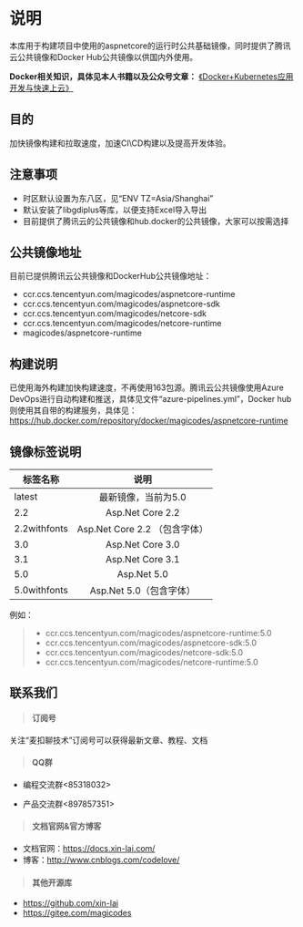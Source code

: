 # 说明
本库用于构建项目中使用的aspnetcore的运行时公共基础镜像，同时提供了腾讯云公共镜像和Docker Hub公共镜像以供国内外使用。

**Docker相关知识，具体见本人书籍以及公众号文章：**
[《Docker+Kubernetes应用开发与快速上云》](http://product.dangdang.com/28528278.html)

## 目的
加快镜像构建和拉取速度，加速CI\CD构建以及提高开发体验。

## 注意事项

- 时区默认设置为东八区，见“ENV TZ=Asia/Shanghai”
- 默认安装了libgdiplus等库，以便支持Excel导入导出
- 目前提供了腾讯云的公共镜像和hub.docker的公共镜像，大家可以按需选择

## 公共镜像地址
目前已提供腾讯云公共镜像和DockerHub公共镜像地址：
- ccr.ccs.tencentyun.com/magicodes/aspnetcore-runtime
- ccr.ccs.tencentyun.com/magicodes/aspnetcore-sdk
- ccr.ccs.tencentyun.com/magicodes/netcore-sdk
- ccr.ccs.tencentyun.com/magicodes/netcore-runtime
- magicodes/aspnetcore-runtime

## 构建说明

已使用海外构建加快构建速度，不再使用163包源。腾讯云公共镜像使用Azure DevOps进行自动构建和推送，具体见文件“azure-pipelines.yml”，Docker hub则使用其自带的构建服务，具体见：https://hub.docker.com/repository/docker/magicodes/aspnetcore-runtime


## 镜像标签说明

| 标签名称     |      说明      |
|----------|:-------------:|
| latest |最新镜像，当前为5.0 |
| 2.2 | Asp.Net Core 2.2 |
| 2.2withfonts | Asp.Net Core 2.2 （包含字体）|
| 3.0 | Asp.Net Core 3.0 |
| 3.1 | Asp.Net Core 3.1 |
| 5.0 | Asp.Net 5.0 |
| 5.0withfonts | Asp.Net 5.0（包含字体） |

例如：
> - ccr.ccs.tencentyun.com/magicodes/aspnetcore-runtime:5.0
> - ccr.ccs.tencentyun.com/magicodes/aspnetcore-sdk:5.0
> - ccr.ccs.tencentyun.com/magicodes/netcore-sdk:5.0
> - ccr.ccs.tencentyun.com/magicodes/netcore-runtime:5.0

## 联系我们

> #### 订阅号

关注“麦扣聊技术”订阅号可以获得最新文章、教程、文档

> #### QQ群

- 编程交流群<85318032>

- 产品交流群<897857351>

> #### 文档官网&官方博客

- 文档官网：<https://docs.xin-lai.com/>
- 博客：<http://www.cnblogs.com/codelove/>


> #### 其他开源库

- <https://github.com/xin-lai>
- <https://gitee.com/magicodes>